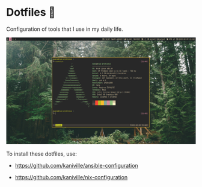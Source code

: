 # Dotfiles 🐧

Configuration of tools that I use in my daily life.

![](./src/screenshot.png)

To install these dotfiles, use:

- https://github.com/kaniville/ansible-configuration

- https://github.com/kaniville/nix-configuration
